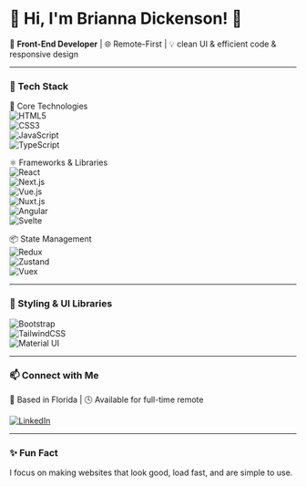# 🎀 Hi, I'm Brianna Dickenson! 🎀

🎨 **Front-End Developer** | 🌐 Remote-First | 💡 clean UI & efficient code & responsive design

---

### 🚀 Tech Stack

🧰 Core Technologies  
![HTML5](https://img.shields.io/badge/HTML5-E34F26?style=flat-square&logo=html5&logoColor=white)  
![CSS3](https://img.shields.io/badge/CSS3-1572B6?style=flat-square&logo=css3&logoColor=white)  
![JavaScript](https://img.shields.io/badge/JavaScript-F7DF1E?style=flat-square&logo=javascript&logoColor=black)  
![TypeScript](https://img.shields.io/badge/-TypeScript-3178C6?style=flat-square&logo=typescript&logoColor=white)  

⚛️ Frameworks & Libraries  
![React](https://img.shields.io/badge/-React-61DAFB?style=flat-square&logo=react&logoColor=black)  
![Next.js](https://img.shields.io/badge/-Next.js-000?style=flat-square&logo=nextdotjs&logoColor=white)  
![Vue.js](https://img.shields.io/badge/-Vue.js-42B883?style=flat-square&logo=vue.js&logoColor=white)  
![Nuxt.js](https://img.shields.io/badge/Nuxt.js-00DC82?style=flat-square&logo=nuxt.js&logoColor=white)  
![Angular](https://img.shields.io/badge/Angular-DD0031?style=flat-square&logo=angular&logoColor=white)  
![Svelte](https://img.shields.io/badge/Svelte-FF3E00?style=flat-square&logo=svelte&logoColor=white)  

📦 State Management  
![Redux](https://img.shields.io/badge/Redux-764ABC?style=flat-square&logo=redux&logoColor=white)  
![Zustand](https://img.shields.io/badge/Zustand-000000?style=flat-square&logo=zustand&logoColor=white)  
![Vuex](https://img.shields.io/badge/Vuex-4FC08D?style=flat-square&logo=vue.js&logoColor=white)  

---

### 🎨 Styling & UI Libraries  
![Bootstrap](https://img.shields.io/badge/Bootstrap-7952B3?style=flat-square&logo=bootstrap&logoColor=white)  
![TailwindCSS](https://img.shields.io/badge/-Tailwind-38B2AC?style=flat-square&logo=tailwind-css&logoColor=white)  
![Material UI](https://img.shields.io/badge/-MaterialUI-0081CB?style=flat-square&logo=mui&logoColor=white)

---


### 📫 Connect with Me
📍 Based in Florida | 🕓 Available for full-time remote

[![LinkedIn](https://img.shields.io/badge/-LinkedIn-0077B5?style=flat-square&logo=linkedin&logoColor=white)](https://www.linkedin.com/in/brianna-dickenson-9555515b) 

---

### ✨ Fun Fact  
I focus on making websites that look good, load fast, and are simple to use.
